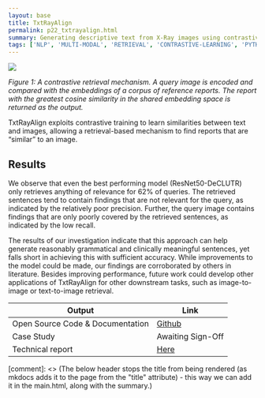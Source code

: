 ```yaml
---
layout: base
title: TxtRayAlign
permalink: p22_txtrayalign.html
summary: Generating descriptive text from X-Ray images using contrastive learning on multi-modal data
tags: ['NLP', 'MULTI-MODAL', 'RETRIEVAL', 'CONTRASTIVE-LEARNING', 'PYTHON']
---
```


![](../images/p22fig1.png)
<p align="left">
    <em>Figure 1: A contrastive retrieval mechanism.   A query image is encoded and compared with the embeddings of a corpus of reference reports.  The report with the greatest cosine similarity in the shared embedding space is returned as the output.</em>
</p>

TxtRayAlign exploits contrastive training to learn similarities between text and images, allowing a retrieval-based mechanism to find reports that are “similar” to an image.

## Results

We observe that even the best performing model (ResNet50-DeCLUTR) only retrieves anything of relevance for 62% of queries. The retrieved sentences tend to contain findings that are not relevant for the query, as indicated by the relatively poor precision. Further, the query image contains findings that are only poorly covered by the retrieved sentences, as indicated by the low recall.

The results of our investigation indicate that this approach can help generate reasonably grammatical and clinically meaningful sentences, yet falls short in achieving this with sufficient accuracy. While improvements to the model could be made, our findings are corroborated by others in literature. Besides improving
performance, future work could develop other applications of TxtRayAlign for other downstream tasks, such as image-to-image or text-to-image retrieval.


| Output | Link |
| ---- | ---- |
| Open Source Code & Documentation | [Github](https://github.com/nhsx/txt-ray-align) |
| Case Study | Awaiting Sign-Off |
| Technical report | [Here](https://github.com/nhsx/txt-ray-align/blob/main/report/TxtRayAlign_Report_DZ.pdf) |

[comment]: <> (The below header stops the title from being rendered (as mkdocs adds it to the page from the "title" attribute) - this way we can add it in the main.html, along with the summary.)
#
